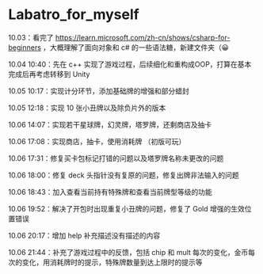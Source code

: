 # Labatro_for_myself

10.03：看完了 https://learn.microsoft.com/zh-cn/shows/csharp-for-beginners  ，大概理解了面向对象和 c# 的一些语法糖，新建文件夹（😀

10.04  10:40：先在 c++ 实现了游戏过程，后续细化和重构成OOP，打算在基本完成后再考虑转移到 Unity

10.05 10:17：实现计分环节，添加基础牌的增强和部分蜡封

10.05 12:18：实现 10 张小丑牌以及除负片外的版本

10.06 14:07：实现若干星球牌，幻灵牌，塔罗牌，还剩商店及抽卡

10.06 17:08：实现商店，抽卡，使用消耗牌 （初版可玩）

10.06 17:31：修复买卡包标记打错的问题以及塔罗牌名称未更改的问题

10.06 18:00：修复 deck 头指针没有复原的问题，修复出牌非法输入的问题

10.06 18:43：加入查看当前持有特殊牌和查看当前牌型等级的功能

10.06 19:52：解决了开包时出现重复小丑牌的问题，修复了 Gold 增强的生效位置错误

10.06 20:17：增加 help 补充描述没有描述的内容

10.06 21:44：补充了游戏过程中的反馈，包括 chip 和 mult 每次的变化，金币每次的变化，用消耗牌时的提示，特殊牌数量到达上限时的提示等
